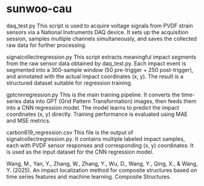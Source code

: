 # sunwoo-cau
daq_test.py
This script is used to acquire voltage signals from PVDF strain sensors via a National Instruments DAQ device. It sets up the acquisition session, samples multiple channels simultaneously, and saves the collected raw data for further processing.

signalcollectregression.py
This script extracts meaningful impact segments from the raw sensor data obtained by daq_test.py. Each impact event is segmented into a 300-sample window (50 pre-trigger + 250 post-trigger), and annotated with the actual impact coordinates (x, y). The result is a structured dataset suitable for regression training.

gptcnnregression.py
This is the main training pipeline. It converts the time-series data into GPT (Grid Pattern Transformation) images, then feeds them into a CNN regression model. The model learns to predict the impact coordinates (x, y) directly. Training performance is evaluated using MAE and MSE metrics.

carbon619_regression.csv
This file is the output of signalcollectregression.py. It contains multiple labeled impact samples, each with PVDF sensor responses and corresponding (x, y) coordinates. It is used as the input dataset for the CNN regression model.

Wang, M., Yan, Y., Zhang, W., Zhang, Y., Wu, D., Wang, Y., Qing, X., & Wang, Y. (2025).
An impact localization method for composite structures based on time series features and machine learning.
Composite Structures.
